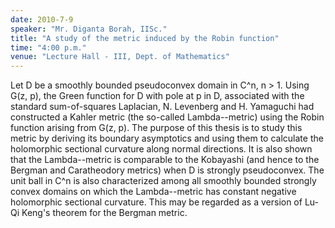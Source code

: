 ```yaml
---
date: 2010-7-9
speaker: "Mr. Diganta Borah, IISc."
title: "A study of the metric induced by the Robin function"
time: "4:00 p.m." 
venue: "Lecture Hall - III, Dept. of Mathematics"
---
```

Let D be a smoothly bounded pseudoconvex domain in C^n, n > 1. Using G(z, p), the Green function for D with pole at p in D, associated with the standard sum-of-squares Laplacian, N. Levenberg and H. Yamaguchi had constructed a Kahler metric (the so-called Lambda--metric) using the Robin function arising from G(z, p). The purpose of this thesis is to study this metric by deriving its boundary asymptotics and using them to calculate the holomorphic sectional curvature along normal directions. It is also shown that the Lambda--metric is comparable to the Kobayashi (and hence to the Bergman and Caratheodory metrics) when D is strongly pseudoconvex. The unit ball in C^n is also characterized among all smoothly bounded strongly convex domains on which the Lambda--metric has constant negative holomorphic sectional curvature. This may be regarded as a version of Lu-Qi Keng's theorem for the Bergman metric.
